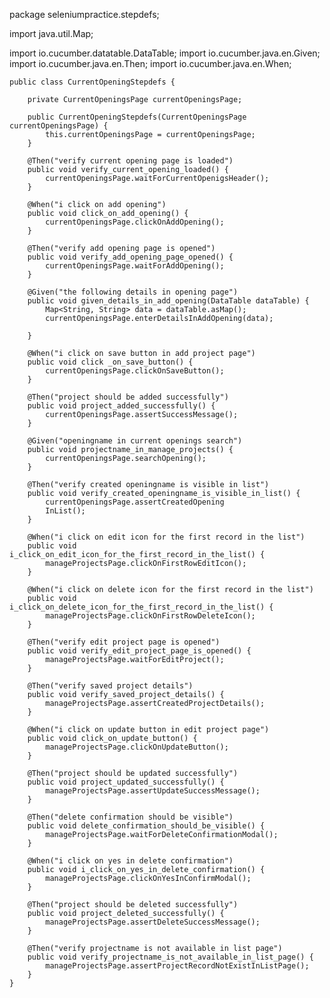 package seleniumpractice.stepdefs;

import java.util.Map;

import io.cucumber.datatable.DataTable;
import io.cucumber.java.en.Given;
import io.cucumber.java.en.Then;
import io.cucumber.java.en.When;


	public class CurrentOpeningStepdefs {
		
		private CurrentOpeningsPage currentOpeningsPage;

		public CurrentOpeningStepdefs(CurrentOpeningsPage currentOpeningsPage) {
			this.currentOpeningsPage = currentOpeningsPage;
		}
		
		@Then("verify current opening page is loaded")
		public void verify_current_opening_loaded() {
			currentOpeningsPage.waitForCurrentOpenigsHeader();
		}
		
		@When("i click on add opening")
		public void click_on_add_opening() {
			currentOpeningsPage.clickOnAddOpening();
		}
		
		@Then("verify add opening page is opened")
		public void verify_add_opening_page_opened() {
			currentOpeningsPage.waitForAddOpening();
		}
		
		@Given("the following details in opening page")
		public void given_details_in_add_opening(DataTable dataTable) {
			Map<String, String> data = dataTable.asMap();
			currentOpeningsPage.enterDetailsInAddOpening(data);
			
		}
		
		@When("i click on save button in add project page")
		public void click _on_save_button() {
			currentOpeningsPage.clickOnSaveButton();
		}
		
		@Then("project should be added successfully")
		public void project_added_successfully() {
			currentOpeningsPage.assertSuccessMessage();
		}
		
		@Given("openingname in current openings search")
		public void projectname_in_manage_projects() {
			currentOpeningsPage.searchOpening();
		}
		
		@Then("verify created openingname is visible in list")
		public void verify_created_openingname_is_visible_in_list() {
			currentOpeningsPage.assertCreatedOpening
			InList();
		}
		
		@When("i click on edit icon for the first record in the list")
		public void i_click_on_edit_icon_for_the_first_record_in_the_list() {
			manageProjectsPage.clickOnFirstRowEditIcon();
		}
		
		@When("i click on delete icon for the first record in the list")
		public void i_click_on_delete_icon_for_the_first_record_in_the_list() {
			manageProjectsPage.clickOnFirstRowDeleteIcon();
		}
		
		@Then("verify edit project page is opened")
		public void verify_edit_project_page_is_opened() {
			manageProjectsPage.waitForEditProject();
		}
		
		@Then("verify saved project details")
		public void verify_saved_project_details() {
			manageProjectsPage.assertCreatedProjectDetails();
		}
		
		@When("i click on update button in edit project page")
		public void click_on_update_button() {
			manageProjectsPage.clickOnUpdateButton();
		}
		
		@Then("project should be updated successfully")
		public void project_updated_successfully() {
			manageProjectsPage.assertUpdateSuccessMessage();
		}
		
		@Then("delete confirmation should be visible")
		public void delete_confirmation_should_be_visible() {
			manageProjectsPage.waitForDeleteConfirmationModal();
		}
		
		@When("i click on yes in delete confirmation")
		public void i_click_on_yes_in_delete_confirmation() {
			manageProjectsPage.clickOnYesInConfirmModal();
		}
		
		@Then("project should be deleted successfully")
		public void project_deleted_successfully() {
			manageProjectsPage.assertDeleteSuccessMessage();
		}
		
		@Then("verify projectname is not available in list page")
		public void verify_projectname_is_not_available_in_list_page() {
			manageProjectsPage.assertProjectRecordNotExistInListPage();
		}
	}

		
